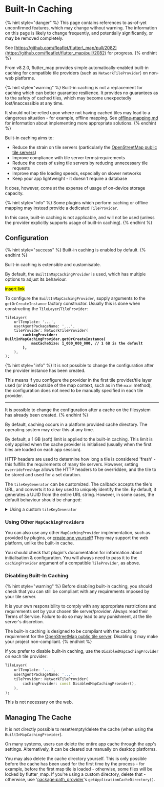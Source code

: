 # Built-In Caching

{% hint style="danger" %}
This page contains references to as-of-yet unconfirmed features, which may change without warning. The information on this page is likely to change frequently, and potentially significantly, or may be removed completely.

See [https://github.com/fleaflet/flutter\_map/pull/2082](https://github.com/fleaflet/flutter_map/pull/2082) for progress.
{% endhint %}

From v8.2.0, flutter\_map provides simple automatically-enabled built-in caching for compatible tile providers (such as `NetworkTileProvider`) on non-web platforms.

{% hint style="warning" %}
Built-in caching is not a replacement for caching which can better guarantee resilience. It provides no guarantees as to the safety of cached tiles, which may become unexpectedly lost/inaccessible at any time.

It should not be relied upon where not having cached tiles may lead to a dangerous situation - for example, offline mapping. See [offline-mapping.md](../../tile-servers/offline-mapping.md "mention") for information about implementing more appropriate solutions.
{% endhint %}

Built-in caching aims to:

* Reduce the strain on tile servers (particularly the [OpenStreetMap public tile servers](../../tile-servers/using-openstreetmap-direct.md))
* Improve compliance with tile server terms/requirements
* Reduce the costs of using tile servers by reducing unnecessary tile requests
* Improve map tile loading speeds, especially on slower networks
* Keep your app lightweight - it doesn't require a database

It does, however, come at the expense of usage of on-device storage capacity.

{% hint style="info" %}
Some plugins which perform caching or offline mapping may instead provide a dedicated `TileProvider`.

In this case, built-in caching is not applicable, and will not be used (unless the provider explicitly supports usage of built-in caching).&#x20;
{% endhint %}

## Configuration

{% hint style="success" %}
Built-in caching is enabled by default.
{% endhint %}

Built-in caching is extensible and customisable.

By default, the `BuiltInMapCachingProvider` is used, which has multiple options to adjust its behaviour.

<mark style="background-color:yellow;">insert link</mark>

To configure the `BuiltInMapCachingProvider`,  supply arguments to the `getOrCreateInstance` factory constructor. Usually this is done when constructing the `TileLayer`/`TileProvider`:

<pre class="language-dart"><code class="lang-dart">TileLayer(
    urlTemplate: '...',
    userAgentPackageName: '...',
    tileProvider: NetworkTileProvider(
<strong>        cachingProvider: BuiltInMapCachingProvider.getOrCreateInstance(
</strong><strong>            maxCacheSize: 1_000_000_000, // 1 GB is the default
</strong><strong>        ),
</strong>    ),
);
</code></pre>

{% hint style="info" %}
It is not possible to change the configuration after the provider instance has been created.

This means if you configure the provider in the first tile provider/tile layer used (or indeed outside of the map context, such as in the `main` method), the configuration does not need to be manually specified in each tile provider.

***

It is possible to change the configuration after a cache on the filesystem has already been created.
{% endhint %}

By default, caching occurs in a platform provided cache directory. The operating system may clear this at any time.

By default, a 1 GB (soft) limit is applied to the built-in caching. This limit is only applied when the cache provider is initialised (usually when the first tiles are loaded on each app session).

HTTP headers are used to determine how long a tile is considered 'fresh' - this fulfills the requirements of many tile servers. However, setting `overrideFreshAge` allows the HTTP headers to be overridden, and the tile to be stored and used for a set duration.

The `tileKeyGenerator` can be customized. The callback accepts the tile's URL, and converts it to a key used to uniquely identify the tile. By default, it generates a UUID from the entire URL string. However, in some cases, the default behaviour should be changed:

<details>

<summary>Using a custom <code>tileKeyGenerator</code></summary>

Where parts of the URL are volatile or do not represent the tile's&#x20;contents/image - for example, API keys contained with the query&#x20;parameters - this should be modified to remove the volatile portions.

Otherwise, tiles stored with an old/rejected volatile portion will not be utilised by the cache, and will waste storage space.

Keys must be usable as filenames on all intended platform filesystems.

***

Implementations may use the static utility method `uuidTileKeyGenerator` if they just wish to modify the input URL.

Convenient methods to modify URLs can be found by first parsing it to a [`Uri`](https://api.flutter.dev/flutter/dart-core/Uri-class.html) using `Uri.parse`, working on it (such as with [`replace`](https://api.flutter.dev/flutter/dart-core/Uri/replace.html)), then converting it back to a string.

Alternatively, the raw URL string could be worked on manually, such as by using regular expression to extract certain parts.

</details>

### Using Other `MapCachingProvider`s

You can also use any other `MapCachingProvider` implementation, such as provided by plugins, or [create one yourself](../../plugins/create/caching-providers.md)! They may support the web platform, unlike the built-in cache.

You should check that plugin's documentation for information about initialisation & configuration. You will always need to pass it to the `cachingProvider` argument of a compatible `TileProvider`, as above.

### Disabling Built-In Caching

{% hint style="warning" %}
Before disabling built-in caching, you should check that you can still be compliant with any requirements imposed by your tile server.

It is your own responsibility to comply with any appropriate restrictions and requirements set by your chosen tile server/provider. Always read their Terms of Service. Failure to do so may lead to any punishment, at the tile server's discretion.

The built-in caching is designed to be compliant with the caching requirement for the [OpenStreetMap public tile server](../../tile-servers/using-openstreetmap-direct.md). Disabling it may make your project non-compliant.
{% endhint %}

If you prefer to disable built-in caching, use the `DisabledMapCachingProvider` on each tile provider:&#x20;

```dart
TileLayer(
    urlTemplate: '...',
    userAgentPackageName: '...',
    tileProvider: NetworkTileProvider(
        cachingProvider: const DisabledMapCachingProvider(),
    ),
);
```

This is not necessary on the web.

## Managing The Cache

It is not directly possible to reset/empty/delete the cache (when using the `BuiltInMapCachingProvider`).

On many systems, users can delete the entire app cache through the app's settings. Alternatively, it can be cleared out manually on desktop platforms.

You may also delete the cache directory yourself. This is only possible before the cache has been used for the first time by the process - for example, before the first map tile is loaded - otherwise, some files will be locked by flutter\_map. If you're using a custom directory, delete that - otherwise, use '[package:path\_provider](https://pub.dev/packages/path_provider)'s `getApplicationCacheDirectory()`.
